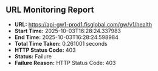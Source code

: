 ## URL Monitoring Report

- **URL:** https://api-gw1-prod1.fisglobal.com/gw/v1/health
- **Start Time:** 2025-10-03T16:28:24.337983
- **End Time:** 2025-10-03T16:28:24.598984
- **Total Time Taken:** 0.261001 seconds
- **HTTP Status Code:** 403
- **Status:** Failure
- **Failure Reason:** HTTP Status Code: 403

